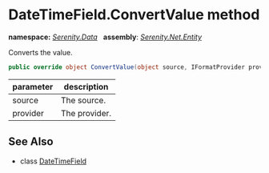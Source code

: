 # DateTimeField.ConvertValue method
**namespace:** *[Serenity.Data](../../README.md#serenity.data-namespace)*   **assembly**: *[Serenity.Net.Entity](../../README.md)*

Converts the value.

```csharp
public override object ConvertValue(object source, IFormatProvider provider)
```

| parameter | description |
| --- | --- |
| source | The source. |
| provider | The provider. |

## See Also

* class [DateTimeField](../DateTimeField.md)